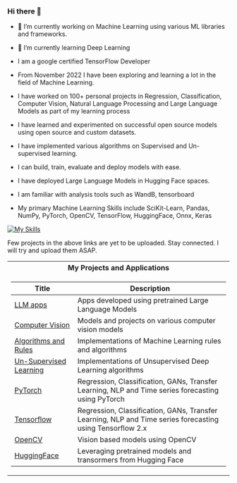 ### Hi there 👋

- 🔭 I’m currently working on Machine Learning using various ML libraries and frameworks.
- 🌱 I’m currently learning Deep Learning
- I am a google certified TensorFlow Developer

- From November 2022 I have been exploring and learning a lot in the field of Machine Learning.
- I have worked on 100+ personal projects in Regression, Classification, Computer Vision, Natural Language Processing and Large Language Models as part of my learning process
- I have learned and experimented on successful open source models using open source and custom datasets.
- I have implemented various algorithms on Supervised and Un-supervised learning.
- I can build, train, evaluate and deploy models with ease.
- I have deployed Large Language Models in Hugging Face spaces.
- I am familiar with analysis tools such as WandB, tensorboard

- My primary Machine Learning Skills include SciKit-Learn, Pandas, NumPy, PyTorch, OpenCV, TensorFlow, HuggingFace, Onnx, Keras

[![My Skills](https://skillicons.dev/icons?i=tensorflow,pytorch,py,java,git,github,mysql,html,css,js,nextjs,react,vue,angular)](https://skillicons.dev)

<table>
<tr><th>My Projects and Applications</th></tr>
<tr><td>

|Title | Description|
|--|--|
| [LLM apps](https://github.com/Jayavathsan/Jayavathsan/blob/main/LLMs.md) | Apps developed using pretrained Large Language Models|
| [Computer Vision](https://github.com/Jayavathsan/ComputerVision) | Models and projects on various computer vision models|
| [Algorithms and Rules](https://github.com/Jayavathsan/MachineLearning-SciKitLearn) | Implementations of Machine Learning rules and algorithms|
| [Un-Supervised Learning](https://github.com/Jayavathsan/UnsupervisedLearning) | Implementations of Unsupervised Deep Learning algorithms|
| [PyTorch](https://github.com/Jayavathsan/PyTorch) | Regression, Classification, GANs, Transfer Learning, NLP and Time series forecasting using PyTorch|
| [Tensorflow](https://github.com/Jayavathsan/TensorFlow) | Regression, Classification, GANs, Transfer Learning, NLP and Time series forecasting using Tensorflow 2.x|
| [OpenCV](https://github.com/Jayavathsan/OpenCV) | Vision based models using OpenCV|
| [HuggingFace](https://github.com/Jayavathsan/HuggingFace) | Leveraging pretrained models and transormers from Hugging Face |


</td></tr>

Few projects in the above links are yet to be uploaded. Stay connected. I will try and upload them ASAP.

  
<!--
**Jayavathsan/Jayavathsan** is a ✨ _special_ ✨ repository because its `README.md` (this file) appears on your GitHub profile.

Here are some ideas to get you started:

- 🔭 I’m currently working on ...
- 🌱 I’m currently learning ...
- 👯 I’m looking to collaborate on ...
- 🤔 I’m looking for help with ...
- 💬 Ask me about ...
- 📫 How to reach me: ...
- 😄 Pronouns: ...
- ⚡ Fun fact: ...
-->
